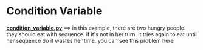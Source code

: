 # Condition Variable

[**condition_variable.py**]() ==> in this example, there are two hungry people. they should eat with sequence. if it's not in her turn. it tries again to eat until her sequence So it wastes her time. you can see this problem here
